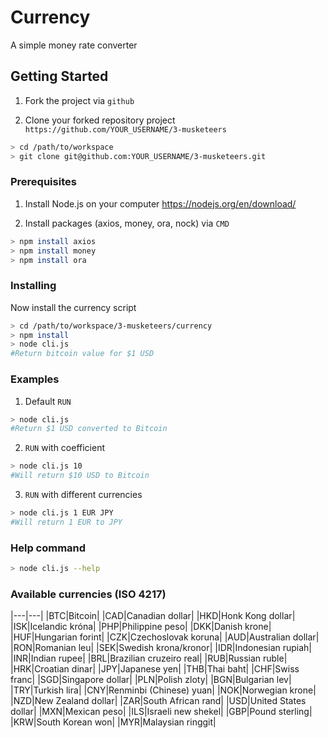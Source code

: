 # Currency

A simple money rate converter

## Getting Started

1. Fork the project via `github`

2. Clone your forked repository project `https://github.com/YOUR_USERNAME/3-musketeers`

```sh
> cd /path/to/workspace
> git clone git@github.com:YOUR_USERNAME/3-musketeers.git
```

### Prerequisites

1. Install Node.js on your computer https://nodejs.org/en/download/

2. Install packages (axios, money, ora, nock) via `CMD`

```sh
> npm install axios
> npm install money
> npm install ora
```

### Installing

Now install the currency script

```sh
> cd /path/to/workspace/3-musketeers/currency
> npm install
> node cli.js
#Return bitcoin value for $1 USD
```

### Examples

1. Default `RUN`
```sh
> node cli.js
#Return $1 USD converted to Bitcoin
```

2. `RUN` with coefficient
```sh
> node cli.js 10
#Will return $10 USD to Bitcoin
```

3. `RUN` with different currencies
```sh
> node cli.js 1 EUR JPY
#Will return 1 EUR to JPY
```

### Help command
```sh
> node cli.js --help
```

### Available currencies (ISO 4217)
|---|---|
|BTC|Bitcoin|
|CAD|Canadian dollar|
|HKD|Honk Kong dollar|
|ISK|Icelandic króna|
|PHP|Philippine peso|
|DKK|Danish krone|
|HUF|Hungarian forint|
|CZK|Czechoslovak koruna|
|AUD|Australian dollar|
|RON|Romanian leu|
|SEK|Swedish krona/kronor|
|IDR|Indonesian rupiah|
|INR|Indian rupee|
|BRL|Brazilian cruzeiro real|
|RUB|Russian ruble|
|HRK|Croatian dinar|
|JPY|Japanese yen|
|THB|Thai baht|
|CHF|Swiss franc|
|SGD|Singapore dollar|
|PLN|Polish zloty|
|BGN|Bulgarian lev|
|TRY|Turkish lira|
|CNY|Renminbi (Chinese) yuan|
|NOK|Norwegian krone|
|NZD|New Zealand dollar|
|ZAR|South African rand|
|USD|United States dollar|
|MXN|Mexican peso|
|ILS|Israeli new shekel|
|GBP|Pound sterling|
|KRW|South Korean won|
|MYR|Malaysian ringgit|
